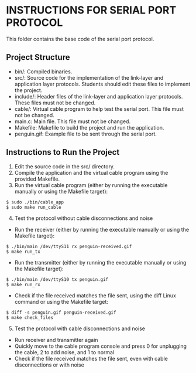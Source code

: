 # INSTRUCTIONS FOR SERIAL PORT PROTOCOL

This folder contains the base code of the serial port protocol.

## Project Structure

- bin/: Compiled binaries.
- src/: Source code for the implementation of the link-layer and application layer protocols. Students should edit these files to implement the project.
- include/: Header files of the link-layer and application layer protocols. These files must not be changed.
- cable/: Virtual cable program to help test the serial port. This file must not be changed.
- main.c: Main file. This file must not be changed.
- Makefile: Makefile to build the project and run the application.
- penguin.gif: Example file to be sent through the serial port.

## Instructions to Run the Project

1. Edit the source code in the src/ directory.
2. Compile the application and the virtual cable program using the provided Makefile.
3. Run the virtual cable program (either by running the executable manually or using the Makefile target):
```
$ sudo ./bin/cable_app
$ sudo make run_cable
```

4. Test the protocol without cable disconnections and noise

- Run the receiver (either by running the executable manually or using the Makefile target):

```
$ ./bin/main /dev/ttyS11 rx penguin-received.gif
$ make run_tx
```

- Run the transmitter (either by running the executable manually or using the Makefile target):

```
$ ./bin/main /dev/ttyS10 tx penguin.gif
$ make run_rx
```

- Check if the file received matches the file sent, using the diff Linux command or using the Makefile target:

```
$ diff -s penguin.gif penguin-received.gif
$ make check_files
```

5. Test the protocol with cable disconnections and noise
- Run receiver and transmitter again
- Quickly move to the cable program console and press 0 for unplugging the cable, 2 to add noise, and 1 to normal
- Check if the file received matches the file sent, even with cable disconnections or with noise
